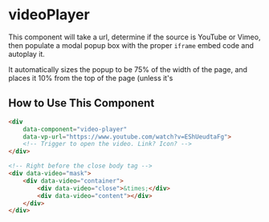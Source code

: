 # videoPlayer

This component will take a url, determine if the source is YouTube or Vimeo,
then populate a modal popup box with the proper `iframe` embed code and
autoplay it.

It automatically sizes the popup to be 75% of the width of the page, and
places it 10% from the top of the page (unless it's

## How to Use This Component

```html
<div
    data-component="video-player"
    data-vp-url="https://www.youtube.com/watch?v=EShUeudtaFg">
    <!-- Trigger to open the video. Link? Icon? -->
</div>

<!-- Right before the close body tag -->
<div data-video="mask">
    <div data-video="container">
        <div data-video="close">&times;</div>
        <div data-video="content"></div>
    </div>
</div>
